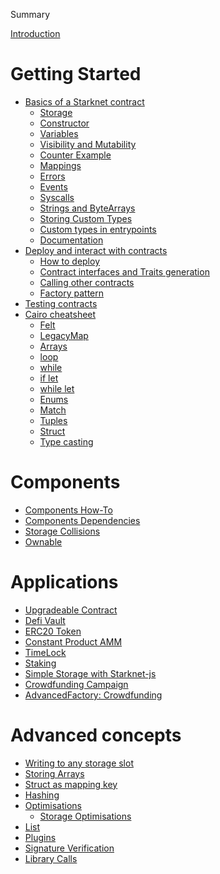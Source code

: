 Summary

[Introduction](./starknet-by-example.md)

<!-- getting-started -->

# Getting Started

  <!-- - [Local environment setup](./getting-started/env_setup.md) -->

- [Basics of a Starknet contract](./getting-started/basics/introduction.md)
  - [Storage](./getting-started/basics/storage.md)
  - [Constructor](./getting-started/basics/constructor.md)
  - [Variables](./getting-started/basics/variables.md)
  - [Visibility and Mutability](./getting-started/basics/visibility-mutability.md)
  - [Counter Example](./getting-started/basics/counter.md)
  - [Mappings](./getting-started/basics/mappings.md)
  - [Errors](./getting-started/basics/errors.md)
  - [Events](./getting-started/basics/events.md)
  - [Syscalls](./getting-started/basics/syscalls.md)
  - [Strings and ByteArrays](./getting-started/basics/bytearrays-strings.md)
  - [Storing Custom Types](./getting-started/basics/storing-custom-types.md)
  - [Custom types in entrypoints](./getting-started/basics/custom-types-in-entrypoints.md)
  - [Documentation](./getting-started/basics/documentation.md)
- [Deploy and interact with contracts](./getting-started/interacting/interacting.md)
  - [How to deploy](./getting-started/interacting/how_to_deploy.md)
  - [Contract interfaces and Traits generation](./getting-started/interacting/interfaces-traits.md)
  - [Calling other contracts](./getting-started/interacting/calling_other_contracts.md)
  - [Factory pattern](./getting-started/interacting/factory.md)
- [Testing contracts](./getting-started/testing/contract-testing.md)
- [Cairo cheatsheet](./getting-started/cairo_cheatsheet/cairo_cheatsheet.md)
  - [Felt](./getting-started/cairo_cheatsheet/felt.md)
  - [LegacyMap](./getting-started/cairo_cheatsheet/mapping.md)
  - [Arrays](./getting-started/cairo_cheatsheet/arrays.md)
  - [loop](./getting-started/cairo_cheatsheet/loop.md)
  - [while](./getting-started/cairo_cheatsheet/while.md)
  - [if let](./getting-started/cairo_cheatsheet/if_let.md)
  - [while let](./getting-started/cairo_cheatsheet/while_let.md)
  - [Enums](./getting-started/cairo_cheatsheet/enums.md)
  - [Match](./getting-started/cairo_cheatsheet/match.md)
  - [Tuples](./getting-started/cairo_cheatsheet/tuples.md)
  - [Struct](./getting-started/cairo_cheatsheet/struct.md)
  - [Type casting](./getting-started/cairo_cheatsheet/type_casting.md)

# Components

- [Components How-To](./components/how_to.md)
- [Components Dependencies](./components/dependencies.md)
- [Storage Collisions](./components/collisions.md)
- [Ownable](./components/ownable.md)

<!-- applications -->

# Applications

- [Upgradeable Contract](./applications/upgradeable_contract.md)
- [Defi Vault](./applications/simple_vault.md)
- [ERC20 Token](./applications/erc20.md)
- [Constant Product AMM](./applications/constant-product-amm.md)
- [TimeLock](./applications/timelock.md)
- [Staking](./applications/staking.md)
- [Simple Storage with Starknet-js](./applications/simple_storage_starknetjs.md)
- [Crowdfunding Campaign](./applications/crowdfunding.md)
- [AdvancedFactory: Crowdfunding](./applications/advanced_factory.md)

<!-- advanced-concepts -->

# Advanced concepts

- [Writing to any storage slot](./advanced-concepts/write_to_any_slot.md)
- [Storing Arrays](./advanced-concepts/storing_arrays.md)
- [Struct as mapping key](./advanced-concepts/struct-mapping-key.md)
- [Hashing](./advanced-concepts/hashing.md)
  <!-- Hidden until #123 is solved -->
  <!-- - [Hash Solidity Compatible](./advanced-concepts/hash-solidity-compatible.md) -->
- [Optimisations](./advanced-concepts/optimisations/optimisations.md)
  - [Storage Optimisations](./advanced-concepts/optimisations/store_using_packing.md)
- [List](./advanced-concepts/list.md)
- [Plugins](./advanced-concepts/plugins.md)
- [Signature Verification](./advanced-concepts/signature_verification.md)
- [Library Calls](./advanced-concepts/library_calls.md)
